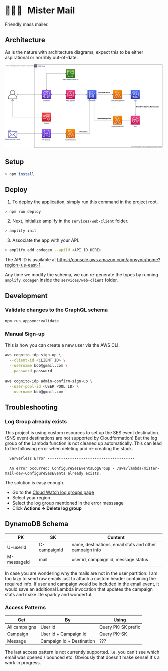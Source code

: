 # <span style="margin-right:10px">👨🏻‍✈️</span> Mister Mail

Friendly mass mailer.

## Architecture

As is the nature with architecture diagrams, expect this to be either aspirational or horribly out-of-date.

<a href="https://drive.google.com/file/d/12FSTrMZs5HWeGkN_7h481OHAxGHd0cRv/view?usp=sharing">
<img src="doc/mister-mail-aws.vpd.png" width="640"></img>
</a>

## Setup

```bash
> npm install
```

## Deploy

1. To deploy the application, simply run this command in the project root.

```bash
> npm run deploy
```

2. Next, initialize amplify in the `services/web-client` folder.

```bash
> amplify init
```

3. Associate the app with your API.

```bash
> amplify add codegen --apiId <API_ID_HERE>
```

The API ID is available at https://console.aws.amazon.com/appsync/home?region=us-east-1.

Any time we modify the schema, we can re-generate the types by running `amplify codegen` inside the `services/web-client` folder.

## Development

### Validate changes to the GraphQL schema

```bash
npm run appsync:validate
```

### Manual Sign-up

This is how you can create a new user via the AWS CLI.

```bash
aws cognito-idp sign-up \
  --client-id <CLIENT ID> \
  --username bob@gmail.com \
  --password password

aws cognito-idp admin-confirm-sign-up \
  --user-pool-id <USER POOL ID> \
  --username bob@gmail.com
```

## Troubleshooting

### Log Group already exists

This project is using custom resources to set up the SES event destination. (SNS event destinations are not supported by Cloudformation)
But the log group of the Lambda function is not cleaned up automatically. This can lead to the following error when deleting and re-creating the stack.

```
  Serverless Error ---------------------------------------

  An error occurred: ConfigureSesEventsLogGroup - /aws/lambda/mister-mail-dev-ConfigureSesEvents already exists.
```

The solution is easy enough.

- Go to the [Cloud Watch log groups page](https://console.aws.amazon.com/cloudwatch/home#logs:)
- Select your region
- Select the log group mentioned in the error messsage
- Click **Actions -> Delete log group**

## DynamoDB Schema

| PK          | SK           | Content                                                 |
| ----------- | ------------ | ------------------------------------------------------- |
| U-userId    | C-campaignId | name, destinations, email stats and other campaign info |
| M-messageId | mail         | user id, campaign id, message status                    |

In case you are wondering why the mails are not in the user partition: I am too lazy to send raw emails just to attach a custom header containing the required info.
If user and campaign would be included in the email event, it would save an additional Lambda invocation that updates the campaign stats and make life sparkly and wonderful.

### Access Patterns

| Get           | By                        | Using              |
| ------------- | ------------------------- | ------------------ |
| All campaigns | User Id                   | Query PK+SK prefix |
| Campaign      | User Id + Campaign Id     | Query PK+SK        |
| Message       | Campaign Id + Destination | ???                |

The last access pattern is not currently supported. I.e. you can't see which email was opened / bounced etc. Obviously that doesn't make sense! It's a work in progress.
